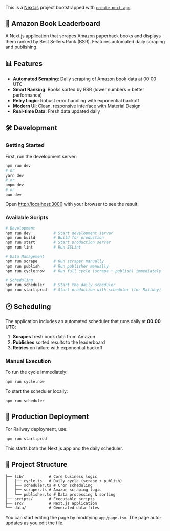 This is a [Next.js](https://nextjs.org) project bootstrapped with [`create-next-app`](https://nextjs.org/docs/app/api-reference/cli/create-next-app).

## 🚀 Amazon Book Leaderboard

A Next.js application that scrapes Amazon paperback books and displays them ranked by Best Sellers Rank (BSR). Features automated daily scraping and publishing.

## 📊 Features

- **Automated Scraping**: Daily scraping of Amazon book data at 00:00 UTC
- **Smart Ranking**: Books sorted by BSR (lower numbers = better performance)
- **Retry Logic**: Robust error handling with exponential backoff
- **Modern UI**: Clean, responsive interface with Material Design
- **Real-time Data**: Fresh data updated daily

## 🛠️ Development

### Getting Started

First, run the development server:

```bash
npm run dev
# or
yarn dev
# or
pnpm dev
# or
bun dev
```

Open [http://localhost:3000](http://localhost:3000) with your browser to see the result.

### Available Scripts

```bash
# Development
npm run dev          # Start development server
npm run build        # Build for production
npm run start        # Start production server
npm run lint         # Run ESLint

# Data Management
npm run scrape       # Run scraper manually
npm run publish      # Run publisher manually
npm run cycle:now    # Run full cycle (scrape + publish) immediately

# Scheduling
npm run scheduler    # Start the daily scheduler
npm run start:prod   # Start production with scheduler (for Railway)
```

## 🕐 Scheduling

The application includes an automated scheduler that runs daily at **00:00 UTC**:

1. **Scrapes** fresh book data from Amazon
2. **Publishes** sorted results to the leaderboard
3. **Retries** on failure with exponential backoff

### Manual Execution

To run the cycle immediately:
```bash
npm run cycle:now
```

To start the scheduler locally:
```bash
npm run scheduler
```

## 🚀 Production Deployment

For Railway deployment, use:
```bash
npm run start:prod
```

This starts both the Next.js app and the daily scheduler.

## 📁 Project Structure

```
├── lib/           # Core business logic
│   ├── cycle.ts   # Daily cycle (scrape + publish)
│   ├── scheduler.ts # Cron scheduling
│   ├── scraper.ts # Amazon scraping logic
│   └── publisher.ts # Data processing & sorting
├── scripts/       # Executable scripts
├── src/           # Next.js application
└── data/          # Generated data files
```

You can start editing the page by modifying `app/page.tsx`. The page auto-updates as you edit the file.
